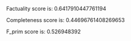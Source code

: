 Factuality score is: 0.6417910447761194

Completeness score is: 0.44696761408269653

F_prim score is: 0.526948392
